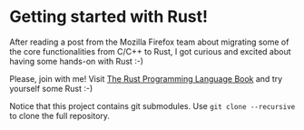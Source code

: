 # Getting started with Rust!

After reading a post from the Mozilla Firefox team about migrating some
of the core functionalities from C/C++ to Rust, I got curious and excited about
having some hands-on with Rust :-)

Please, join with me! Visit [The Rust Programming Language Book](https://doc.rust-lang.org/book/second-edition/)
and try yourself some Rust :-)

Notice that this project contains git submodules. Use `git clone --recursive` to clone the full repository.
